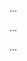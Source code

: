 <panel type="info" header=":trophy: Can use assertions :star::star::star:" expandable expanded no-close>

<panel type="info" header=":trophy: Can explain assertions :star::star::star:" expandable>
  <include src="../../book/errorHandling/assertions/what/full.md" />
  <panel header=":dart: Evidence" expanded>

...

  </panel>
</panel>

<panel type="success" header=":trophy: Can use assertions optimally :star::star::star::star:" expandable>
  <include src="../../book/errorHandling/assertions/when/full.md" />
  <panel header=":dart: Evidence" expanded>

...

  </panel>
</panel>

<panel type="info" header=":trophy: Can distinguish situations where exceptions should be used from those where assertions are more suitable :star::star::star:" expandable>
  <include src="../../book/errorHandling/assertions/exceptionsVsAssertions/full.md" />
  <panel header=":dart: Evidence" expanded>

...

  </panel>
</panel>

</panel>
